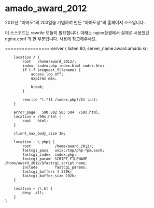 amado_award_2012
================

2012년 "아마도"의 200일을 기념하여 만든 "아마도상"의 홈페이지 소스입니다.

이 소스코드는 rewrite 모듈이 필요합니다. 
아래는 nginx환경에서 실제로 사용했던 nginx.conf 의 한 부분입니다.
사용에 참고해주세요.

================
server {
        listen       80;
        server_name  award.amado.kr;

        location / {
            root   /home/award_2012/;
            index  index.php index.html index.htm;
            if (-f $request_filename) {
                access_log off;
                expires max;

                break;
            }

            rewrite ^(.*)$ /index.php?/$1 last;
        }

        error_page   500 502 503 504  /50x.html;
        location = /50x.html {
            root   html;
        }

        client_max_body_size 3m;

        location ~ \.php$ {
            root           /home/award_2012/;
            fastcgi_pass   unix:/tmp/php-fpm.sock;
            fastcgi_index  index.php;
            fastcgi_param  SCRIPT_FILENAME  /home/award_2012/$fastcgi_script_name;
            include        fastcgi_params;
            fastcgi_buffers 4 320k;
            fastcgi_buffer_size 192k;
        }

        location ~ /\.ht {
            deny  all;
        }
    }
